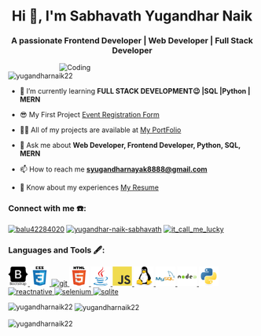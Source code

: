 

<h1 align="center">Hi 👋, I'm Sabhavath Yugandhar Naik</h1>
<h3 align="center">A passionate Frontend Developer | Web Developer | Full Stack Developer</h3>
<img align="right" alt="Coding" width="400" src="https://encrypted-tbn0.gstatic.com/images?q=tbn:ANd9GcSB4GLc1hLQA_ubkhB4ESB7-C48rgMF2NzdY2niMoMnaetR-qGKlXx6SyMRtNGE_boliTNXAGE63yo&usqp=CAU&ec=48665698"

<p align="left"> <img src="https://komarev.com/ghpvc/?username=yugandharnaik22&label=Profile%20views&color=0e75b6&style=flat" alt="yugandharnaik22" /> </p>

- 🌱 I’m currently learning **FULL STACK DEVELOPMENT😉 |SQL |Python | MERN**

- 😎 My First Project [Event Registration Form](registartion.ccbp.tech)

- 👨‍💻 All of my projects are available at [My PortFolio](yugandharnaik1.ccbp.tech)

- 💬 Ask me about **Web Developer, Frontend Developer, Python, SQL, MERN**

- 📫 How to reach me **syugandharnayak8888@gmail.com**
  
- 📄 Know about my experiences [My Resume](https://drive.google.com/file/d/1bsJwtXzEPSjKC1QVjD0I5WfB32Ti3C3d/view)

<h3 align="left">Connect with me ☎️:</h3>
<p align="left">
<a href="https://twitter.com/balu42284020" target="blank"><img align="center" src="https://raw.githubusercontent.com/rahuldkjain/github-profile-readme-generator/master/src/images/icons/Social/twitter.svg" alt="balu42284020" height="30" width="40" /></a>
<a href="https://linkedin.com/in/yugandhar-naik-sabhavath" target="blank"><img align="center" src="https://raw.githubusercontent.com/rahuldkjain/github-profile-readme-generator/master/src/images/icons/Social/linked-in-alt.svg" alt="yugandhar-naik-sabhavath" height="30" width="40" /></a>
<a href="https://instagram.com/it_call_me_lucky" target="blank"><img align="center" src="https://raw.githubusercontent.com/rahuldkjain/github-profile-readme-generator/master/src/images/icons/Social/instagram.svg" alt="it_call_me_lucky" height="30" width="40" /></a>
</p>

<h3 align="left">Languages and Tools 🖋️:</h3>
<p align="left"> <a href="https://getbootstrap.com" target="_blank" rel="noreferrer"> <img src="https://raw.githubusercontent.com/devicons/devicon/master/icons/bootstrap/bootstrap-plain-wordmark.svg" alt="bootstrap" width="40" height="40"/> </a> <a href="https://www.w3schools.com/css/" target="_blank" rel="noreferrer"> <img src="https://raw.githubusercontent.com/devicons/devicon/master/icons/css3/css3-original-wordmark.svg" alt="css3" width="40" height="40"/> </a> <a href="https://git-scm.com/" target="_blank" rel="noreferrer"> <img src="https://www.vectorlogo.zone/logos/git-scm/git-scm-icon.svg" alt="git" width="40" height="40"/> </a> <a href="https://www.w3.org/html/" target="_blank" rel="noreferrer"> <img src="https://raw.githubusercontent.com/devicons/devicon/master/icons/html5/html5-original-wordmark.svg" alt="html5" width="40" height="40"/> </a> <a href="https://www.java.com" target="_blank" rel="noreferrer"> <img src="https://raw.githubusercontent.com/devicons/devicon/master/icons/java/java-original.svg" alt="java" width="40" height="40"/> </a> <a href="https://developer.mozilla.org/en-US/docs/Web/JavaScript" target="_blank" rel="noreferrer"> <img src="https://raw.githubusercontent.com/devicons/devicon/master/icons/javascript/javascript-original.svg" alt="javascript" width="40" height="40"/> </a> <a href="https://www.linux.org/" target="_blank" rel="noreferrer"> <img src="https://raw.githubusercontent.com/devicons/devicon/master/icons/linux/linux-original.svg" alt="linux" width="40" height="40"/> </a> <a href="https://www.mysql.com/" target="_blank" rel="noreferrer"> <img src="https://raw.githubusercontent.com/devicons/devicon/master/icons/mysql/mysql-original-wordmark.svg" alt="mysql" width="40" height="40"/> </a> <a href="https://nodejs.org" target="_blank" rel="noreferrer"> <img src="https://raw.githubusercontent.com/devicons/devicon/master/icons/nodejs/nodejs-original-wordmark.svg" alt="nodejs" width="40" height="40"/> </a> <a href="https://www.python.org" target="_blank" rel="noreferrer"> <img src="https://raw.githubusercontent.com/devicons/devicon/master/icons/python/python-original.svg" alt="python" width="40" height="40"/> </a> <a href="https://reactnative.dev/" target="_blank" rel="noreferrer"> <img src="https://reactnative.dev/img/header_logo.svg" alt="reactnative" width="40" height="40"/> </a> <a href="https://www.selenium.dev" target="_blank" rel="noreferrer"> <img src="https://raw.githubusercontent.com/detain/svg-logos/780f25886640cef088af994181646db2f6b1a3f8/svg/selenium-logo.svg" alt="selenium" width="40" height="40"/> </a> <a href="https://www.sqlite.org/" target="_blank" rel="noreferrer"> <img src="https://www.vectorlogo.zone/logos/sqlite/sqlite-icon.svg" alt="sqlite" width="40" height="40"/> </a> </p>

<p><img align="left" src="https://github-readme-stats.vercel.app/api/top-langs?username=yugandharnaik22&show_icons=true&locale=en&layout=compact" alt="yugandharnaik22" /></p>

<p>&nbsp;<img align="center" src="https://github-readme-stats.vercel.app/api?username=yugandharnaik22&show_icons=true&locale=en" alt="yugandharnaik22" /></p>

<p><img align="center" src="https://github-readme-streak-stats.herokuapp.com/?user=yugandharnaik22&" alt="yugandharnaik22" /></p>
